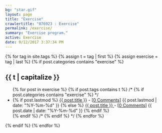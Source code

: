 ```yaml
---
bg: "star.gif"
layout: page
title: "Exercise"
crawlertitle: "076923 : Exercise"
permalink: /exercise/
summary: "Exercise program."
active: Exercise
date: 9/12/2017 3:37:34 PM 
---
```


{% for tag in site.tags %}
  {% assign t = tag | first %}
  {% assign exercise = tag | last %}
  {% if post.categories contains "exercise" %}
  
<h2 class="category-key" id="{{ t | downcase }}">{{ t | capitalize }}</h2>
    
  <ul class="year">
    {% for post in exercise %}
      {% if post.tags contains t %}
       /* {% if post.categories contains "exercise" %} */
        <li>
          {% if post.lastmod %}
            <a href="{{ post.url }}">{{ post.title }}</a> - [<a href="{{ post.url }}#disqus_thread" data-disqus-identifier="{{ post.id }}">0 Comments</a>]
            <span class="date">{{ post.lastmod | date: "%Y-%m-%d"  }}</span>
          {% else %}
            <a href="{{ post.url }}">{{ post.title }} </a> - [<a href="{{ post.url }}#disqus_thread" data-disqus-identifier="{{ post.id }}">0 Comments</a>]
            <span class="date">{{ post.date | date: "%Y-%m-%d"  }}</span>
          {% endif %}
        </li>
      {% endif %}
   /*   {% endif %} */
    {% endfor %}
  </ul>

{% endif %}
{% endfor %}



